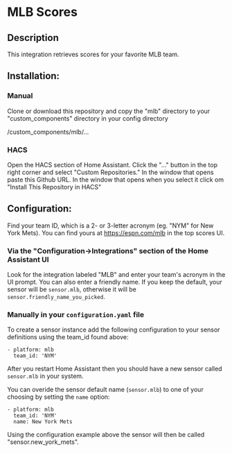 # MLB Scores

## Description

This integration retrieves scores for your favorite MLB team.

## Installation:

### Manual
Clone or download this repository and copy the "mlb" directory to your "custom_components" directory in your config directory

<config directory>/custom_components/mlb/...

### HACS
Open the HACS section of Home Assistant.
Click the "..." button in the top right corner and select "Custom Repositories."
In the window that opens paste this Github URL.
In the window that opens when you select it click om "Install This Repository in HACS"

## Configuration:

Find your team ID, which is a 2- or 3-letter acronym (eg. "NYM" for New York Mets). You can find yours at https://espn.com/mlb in the top scores UI. 

### Via the "Configuration->Integrations" section of the Home Assistant UI

Look for the integration labeled "MLB" and enter your team's acronym in the UI prompt. You can also enter a friendly name. If you keep the default, your sensor will be `sensor.mlb`, otherwise it will be `sensor.friendly_name_you_picked`. 

### Manually in your `configuration.yaml` file

To create a sensor instance add the following configuration to your sensor definitions using the team_id found above:

```
- platform: mlb
  team_id: 'NYM'
```

After you restart Home Assistant then you should have a new sensor called `sensor.mlb` in your system.

You can overide the sensor default name (`sensor.mlb`) to one of your choosing by setting the `name` option:

```
- platform: mlb
  team_id: 'NYM'
  name: New York Mets
```

Using the configuration example above the sensor will then be called "sensor.new_york_mets".
